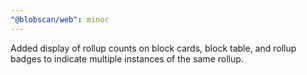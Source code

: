 ```yaml
---
"@blobscan/web": minor
---
```


Added display of rollup counts on block cards, block table, and rollup badges to indicate multiple instances of the same rollup.
